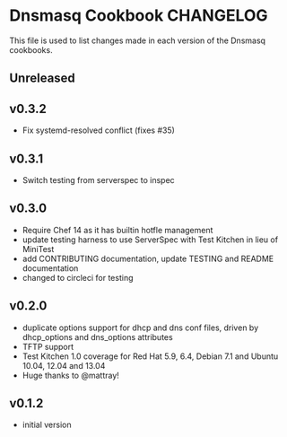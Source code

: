 # Dnsmasq Cookbook CHANGELOG

This file is used to list changes made in each version of the Dnsmasq cookbooks.

## Unreleased

## v0.3.2

- Fix systemd-resolved conflict (fixes #35)

## v0.3.1

- Switch testing from serverspec to inspec

## v0.3.0

- Require Chef 14 as it has builtin hotfle management
- update testing harness to use ServerSpec with Test Kitchen in lieu of MiniTest
- add CONTRIBUTING documentation, update TESTING and README documentation
- changed to circleci for testing

## v0.2.0

- duplicate options support for dhcp and dns conf files, driven by dhcp_options and dns_options attributes
- TFTP support
- Test Kitchen 1.0 coverage for Red Hat 5.9, 6.4, Debian 7.1 and Ubuntu 10.04, 12.04 and 13.04
- Huge thanks to @mattray!

## v0.1.2

- initial version
